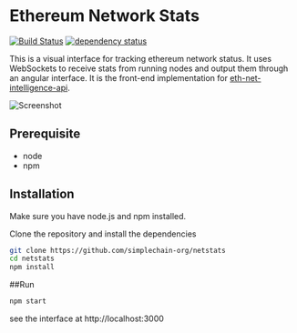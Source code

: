 Ethereum Network Stats
============
[![Build Status][travis-image]][travis-url] [![dependency status][dep-image]][dep-url]

This is a visual interface for tracking ethereum network status. It uses WebSockets to receive stats from running nodes and output them through an angular interface. It is the front-end implementation for [eth-net-intelligence-api](https://github.com/cubedro/eth-net-intelligence-api).

![Screenshot](https://raw.githubusercontent.com/cubedro/eth-netstats/master/src/images/screenshot.jpg?v=0.0.6 "Screenshot")

## Prerequisite
* node
* npm

## Installation
Make sure you have node.js and npm installed.

Clone the repository and install the dependencies

```bash
git clone https://github.com/simplechain-org/netstats
cd netstats
npm install
```

##Run

```bash
npm start
```

see the interface at http://localhost:3000

[travis-image]: https://travis-ci.org/cubedro/eth-netstats.svg
[travis-url]: https://travis-ci.org/cubedro/eth-netstats
[dep-image]: https://david-dm.org/cubedro/eth-netstats.svg
[dep-url]: https://david-dm.org/cubedro/eth-netstats

